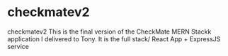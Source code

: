 # checkmatev2
checkmatev2
This is the final version of the CheckMate MERN Stackk application I delivered to Tony. It is the full stack/ React App + ExpressJS service
